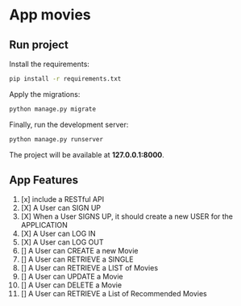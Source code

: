# App movies

## Run project

Install the requirements:

```bash
pip install -r requirements.txt
```

Apply the migrations:

```bash
python manage.py migrate
```

Finally, run the development server:

```bash
python manage.py runserver
```

The project will be available at **127.0.0.1:8000**.

## App Features

1. [x] include a RESTful API
2. [X] A User can SIGN UP
3. [X] When a User SIGNS UP, it should create a new USER for the APPLICATION
4. [X] A User can LOG IN
5. [X] A User can LOG OUT
6. [] A User can CREATE a new Movie
7. [] A User can RETRIEVE a SINGLE
8. [] A User can RETRIEVE a LIST of Movies
9. [] A User can UPDATE a Movie
10. [] A User can DELETE a Movie
11. [] A User can RETRIEVE a List of Recommended Movies
